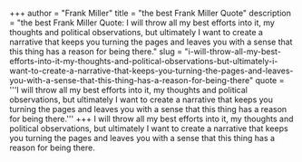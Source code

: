 +++
author = "Frank Miller"
title = "the best Frank Miller Quote"
description = "the best Frank Miller Quote: I will throw all my best efforts into it, my thoughts and political observations, but ultimately I want to create a narrative that keeps you turning the pages and leaves you with a sense that this thing has a reason for being there."
slug = "i-will-throw-all-my-best-efforts-into-it-my-thoughts-and-political-observations-but-ultimately-i-want-to-create-a-narrative-that-keeps-you-turning-the-pages-and-leaves-you-with-a-sense-that-this-thing-has-a-reason-for-being-there"
quote = '''I will throw all my best efforts into it, my thoughts and political observations, but ultimately I want to create a narrative that keeps you turning the pages and leaves you with a sense that this thing has a reason for being there.'''
+++
I will throw all my best efforts into it, my thoughts and political observations, but ultimately I want to create a narrative that keeps you turning the pages and leaves you with a sense that this thing has a reason for being there.
